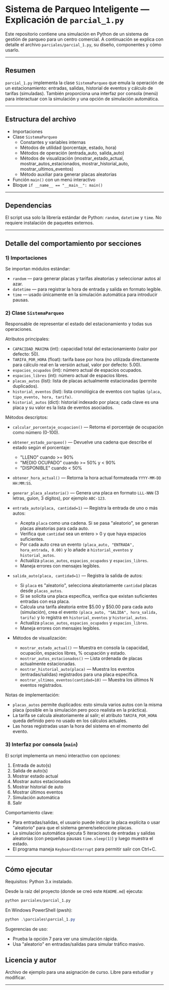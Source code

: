 # Sistema de Parqueo Inteligente — Explicación de `parcial_1.py`

Este repositorio contiene una simulación en Python de un sistema de gestión de parqueo para un centro comercial. A continuación se explica con detalle el archivo `parciales/parcial_1.py`, su diseño, componentes y cómo usarlo.

---

## Resumen

`parcial_1.py` implementa la clase `SistemaParqueo` que emula la operación de un estacionamiento: entradas, salidas, historial de eventos y cálculo de tarifas (simuladas). También proporciona una interfaz por consola (menú) para interactuar con la simulación y una opción de simulación automática.

---

## Estructura del archivo

- Importaciones
- Clase `SistemaParqueo`
  - Constantes y variables internas
  - Métodos de utilidad (porcentaje, estado, hora)
  - Métodos de operación (entrada_auto, salida_auto)
  - Métodos de visualización (mostrar_estado_actual, mostrar_autos_estacionados, mostrar_historial_auto, mostrar_ultimos_eventos)
  - Método auxiliar para generar placas aleatorias
- Función `main()` con un menú interactivo
- Bloque `if __name__ == "__main__": main()`

---

## Dependencias

El script usa solo la librería estándar de Python: `random`, `datetime` y `time`. No requiere instalación de paquetes externos.

---

## Detalle del comportamiento por secciones

### 1) Importaciones

Se importan módulos estándar:

- `random` — para generar placas y tarifas aleatorias y seleccionar autos al azar.
- `datetime` — para registrar la hora de entrada y salida en formato legible.
- `time` — usado únicamente en la simulación automática para introducir pausas.

### 2) Clase `SistemaParqueo`

Responsable de representar el estado del estacionamiento y todas sus operaciones.

Atributos principales:

- `CAPACIDAD_MAXIMA` (int): capacidad total del estacionamiento (valor por defecto: 50).
- `TARIFA_POR_HORA` (float): tarifa base por hora (no utilizada directamente para cálculo real en la versión actual, valor por defecto: 5.00).
- `espacios_ocupados` (int): número actual de espacios ocupados.
- `espacios_libres` (int): número actual de espacios libres.
- `placas_autos` (list): lista de placas actualmente estacionadas (permite duplicados).
- `historial_eventos` (list): lista cronológica de eventos con tuplas `(placa, tipo_evento, hora, tarifa)`.
- `historial_autos` (dict): historial indexado por placa; cada clave es una placa y su valor es la lista de eventos asociados.

Métodos descriptos:

- `calcular_porcentaje_ocupacion()` — Retorna el porcentaje de ocupación como número (0-100).

- `obtener_estado_parqueo()` — Devuelve una cadena que describe el estado según el porcentaje:

  - "LLENO" cuando >= 90%
  - "MEDIO OCUPADO" cuando >= 50% y < 90%
  - "DISPONIBLE" cuando < 50%

- `obtener_hora_actual()` — Retorna la hora actual formateada `YYYY-MM-DD HH:MM:SS`.

- `generar_placa_aleatoria()` — Genera una placa en formato `LLL-NNN` (3 letras, guion, 3 dígitos), por ejemplo `ABC-123`.

- `entrada_auto(placa, cantidad=1)` — Registra la entrada de uno o más autos:

  - Acepta `placa` como una cadena. Si se pasa "aleatorio", se generan placas aleatorias para cada auto.
  - Verifica que `cantidad` sea un entero > 0 y que haya espacios suficientes.
  - Por cada auto crea un evento `(placa_auto, "ENTRADA", hora_entrada, 0.00)` y lo añade a `historial_eventos` y `historial_autos`.
  - Actualiza `placas_autos`, `espacios_ocupados` y `espacios_libres`.
  - Maneja errores con mensajes legibles.

- `salida_auto(placa, cantidad=1)` — Registra la salida de autos:

  - Si `placa` es "aleatorio", selecciona aleatoriamente `cantidad` placas desde `placas_autos`.
  - Si se solicita una placa específica, verifica que existan suficientes entradas con esa placa.
  - Calcula una tarifa aleatoria entre $5.00 y $50.00 para cada auto (simulación), crea el evento `(placa_auto, "SALIDA", hora_salida, tarifa)` y lo registra en `historial_eventos` y `historial_autos`.
  - Actualiza `placas_autos`, `espacios_ocupados` y `espacios_libres`.
  - Maneja errores con mensajes legibles.

- Métodos de visualización:
  - `mostrar_estado_actual()` — Muestra en consola la capacidad, ocupación, espacios libres, % ocupación y estado.
  - `mostrar_autos_estacionados()` — Lista ordenada de placas actualmente estacionadas.
  - `mostrar_historial_auto(placa)` — Muestra los eventos (entradas/salidas) registrados para una placa específica.
  - `mostrar_ultimos_eventos(cantidad=10)` — Muestra los últimos N eventos registrados.

Notas de implementación:

- `placas_autos` permite duplicados: esto simula varios autos con la misma placa (posible en la simulación pero poco realista en la práctica).
- La tarifa se calcula aleatoriamente al salir; el atributo `TARIFA_POR_HORA` queda definido pero no usado en los cálculos actuales.
- Las horas registradas usan la hora del sistema en el momento del evento.

### 3) Interfaz por consola (`main`)

El script implementa un menú interactivo con opciones:

1. Entrada de auto(s)
2. Salida de auto(s)
3. Mostrar estado actual
4. Mostrar autos estacionados
5. Mostrar historial de auto
6. Mostrar últimos eventos
7. Simulación automática
8. Salir

Comportamiento clave:

- Para entradas/salidas, el usuario puede indicar la placa explícita o usar "aleatorio" para que el sistema genere/seleccione placas.
- La simulación automática ejecuta 5 iteraciones de entradas y salidas aleatorias (con pequeñas pausas `time.sleep(1)`) y luego muestra el estado.
- El programa maneja `KeyboardInterrupt` para permitir salir con Ctrl+C.

---

## Cómo ejecutar

Requisitos: Python 3.x instalado.

Desde la raíz del proyecto (donde se creó este `README.md`) ejecuta:

```bash
python parciales/parcial_1.py
```

En Windows PowerShell (pwsh):

```powershell
python .\parciales\parcial_1.py
```

Sugerencias de uso:

- Prueba la opción 7 para ver una simulación rápida.
- Usa "aleatorio" en entradas/salidas para simular tráfico masivo.

## Licencia y autor

Archivo de ejemplo para una asignación de curso. Libre para estudiar y modificar.

---
